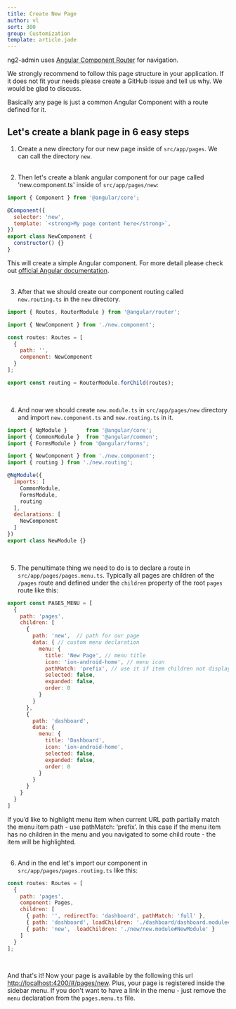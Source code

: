 ```yaml
---
title: Create New Page
author: vl
sort: 300
group: Customization
template: article.jade
---
```


ng2-admin uses [Angular Component Router](https://angular.io/docs/ts/latest/guide/router.html) for navigation.

We strongly recommend to follow this page structure in your application.
If it does not fit your needs please create a GitHub issue and tell us why. We would be glad to discuss. 


Basically any page is just a common Angular Component with a route defined for it.

## Let's create a blank page in 6 easy steps

1) Create a new directory for our new page inside of `src/app/pages`. We can call the directory `new`.
<br><br>

2) Then let's create a blank angular component for our page called 'new.component.ts' inside of `src/app/pages/new`:

```javascript
import { Component } from '@angular/core';

@Component({
  selector: 'new',
  template: `<strong>My page content here</strong>`,
})
export class NewComponent {
  constructor() {}
}
```
This will create a simple Angular component. For more detail please check out [official Angular documentation](https://angular.io/docs/ts/latest/guide/displaying-data.html).
<br><br>

3) After that we should create our component routing called `new.routing.ts` in the `new` directory.

```javascript
import { Routes, RouterModule } from '@angular/router';

import { NewComponent } from './new.component';

const routes: Routes = [
  {
    path: '',
    component: NewComponent
  }
];

export const routing = RouterModule.forChild(routes);
```
<br>

4) And now we should create `new.module.ts` in `src/app/pages/new` directory and import `new.component.ts` and `new.routing.ts` in it.

```javascript
import { NgModule }      from '@angular/core';
import { CommonModule }  from '@angular/common';
import { FormsModule } from '@angular/forms';

import { NewComponent } from './new.component';
import { routing } from './new.routing';

@NgModule({
  imports: [
    CommonModule,
    FormsModule,
    routing
  ],
  declarations: [
    NewComponent
  ]
})
export class NewModule {}
```
<br>

5) The penultimate thing we need to do is to declare a route in `src/app/pages/pages.menu.ts`.
Typically all pages are children of the `/pages` route and defined under the `children` property of the root `pages` route like this:

```javascript
export const PAGES_MENU = [
  {
    path: 'pages',
    children: [
      {
        path: 'new',  // path for our page
        data: { // custom menu declaration
          menu: {
            title: 'New Page', // menu title
            icon: 'ion-android-home', // menu icon
            pathMatch: 'prefix', // use it if item children not displayed in menu
            selected: false,
            expanded: false,
            order: 0
          }
        }
      },
      {
        path: 'dashboard',
        data: {
          menu: {
            title: 'Dashboard',
            icon: 'ion-android-home',
            selected: false,
            expanded: false,
            order: 0
          }
        }
      }
    }
  }
]
```
If you’d like to highlight menu item when current URL path partially match the menu item
path - use pathMatch: ‘prefix’. In this case if the menu item has no children in the menu and 
you navigated to some child route - the item will be highlighted.
<br><br>

6) And in the end let's import our component in `src/app/pages/pages.routing.ts` like this:

```javascript
const routes: Routes = [
  {
    path: 'pages',
    component: Pages,
    children: [
      { path: '', redirectTo: 'dashboard', pathMatch: 'full' },
      { path: 'dashboard', loadChildren: './dashboard/dashboard.module#DashboardModule' },
      { path: 'new',  loadChildren: './new/new.module#NewModule' }
    ]
  }
];
```
<br>

And that's it! Now your page is available by the following this url [http://localhost:4200/#/pages/new](http://localhost:4200/#/pages/new).
Plus, your page is registered inside the sidebar menu. If you don't want to have a link 
in the menu - just remove the `menu` declaration from the `pages.menu.ts` file.
